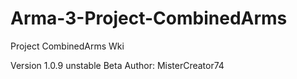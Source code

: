 # Arma-3-Project-CombinedArms

Project CombinedArms Wki

Version 1.0.9 unstable Beta Author: MisterCreator74
